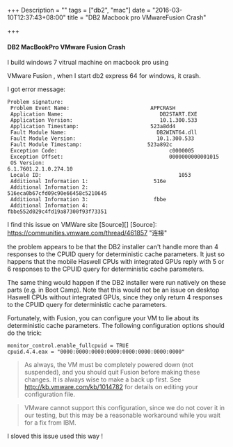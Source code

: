 +++
Description = ""
tags = ["db2", "mac"]
date = "2016-03-10T12:37:43+08:00"
title = "DB2 Macbook pro VMwareFusion Crash"

+++


#### DB2 MacBookPro VMware Fusion Crash

 I build windows 7 vitrual machine on macbook pro using
 
 VMware Fusion ,<!--more--> when I start db2 express 64 for windows, it crash.
 
 I got error message:
 
 ```
 Problem signature:
  Problem Event Name:                          APPCRASH
  Application Name:                               DB2START.EXE
  Application Version:                            10.1.300.533
  Application Timestamp:                       523a8dd4
  Fault Module Name:                             DB2WINT64.dll
  Fault Module Version:                          10.1.300.533
  Fault Module Timestamp:                     523a892c
  Exception Code:                                    c0000005
  Exception Offset:                                  0000000000001015
  OS Version:                                           6.1.7601.2.1.0.274.10
  Locale ID:                                            1053
  Additional Information 1:                     516e
  Additional Information 2:                     516eca0b67cfd09c90e66458c5210645
  Additional Information 3:                     fbbe
  Additional Information 4:                     fbbe552d029c4fd19a87300f93f73351
  ```
  
  I find this issue on VMWare site [Source][]
  [Source]: https://communities.vmware.com/thread/461857
 "连接"   
  
 
  
  the problem appears to be that the DB2 installer can't handle more than 4 responses to the CPUID query for deterministic cache parameters.  It just so happens that the mobile Haswell CPUs with integrated GPUs reply with 5 or 6 responses to the CPUID query for deterministic cache parameters.
 
  The same thing would happen if the DB2 installer were run natively on these parts (e.g. in Boot Camp).  Note that this would not be an issue on desktop Haswell CPUs without integrated GPUs, since they only return 4 responses to the CPUID query for deterministic cache parameters.
 
  Fortunately, with Fusion, you can configure your VM to lie about its deterministic cache parameters.  The following configuration options should do the trick:
 
``` 
monitor_control.enable_fullcpuid = TRUE
cpuid.4.4.eax = "0000:0000:0000:0000:0000:0000:0000:0000"
```
 >As always, the VM must be completely powered down (not suspended), and you should quit Fusion before making these changes.  It is always wise to make a back up first. See http://kb.vmware.com/kb/1014782 for details on editing your configuration file.
 
>VMware cannot support this configuration, since we do not cover it in our testing, but this may be a reasonable workaround while you wait for a fix from IBM.
  
 I sloved this issue used this way !
